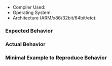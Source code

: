  * Compiler Used:
 * Operating System:
 * Architecture (ARM/x86/32bit/64bit/etc): 
 

### Expected Behavior 

### Actual Behavior 

### Minimal Example to Reproduce Behavior

